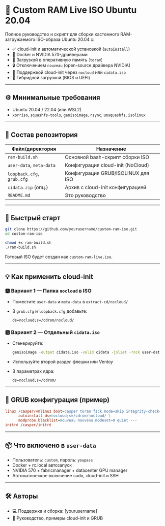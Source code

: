 # 💽 Custom RAM Live ISO Ubuntu 20.04

Полное руководство и скрипт для сборки кастомного RAM-загружаемого ISO-образа Ubuntu 20.04 с:

- ✅ cloud-init и автоматической установкой (`autoinstall`)
- 🐳 Docker и NVIDIA 570-драйверами
- 💾 Загрузкой в оперативную память (`toram`)
- 🔒 Отключением `nouveau` (open-source драйвера NVIDIA)
- 🧠 Поддержкой cloud-init через `nocloud` или `cidata.iso`
- 🔁 Гибридной загрузкой (BIOS и UEFI)

---

## ⚙️ Минимальные требования

- Ubuntu 20.04 / 22.04 (или WSL2)
- `xorriso`, `squashfs-tools`, `genisoimage`, `rsync`, `unsquashfs`, `isolinux`

---

## 📂 Состав репозитория

| Файл/директория       | Назначение                             |
|-----------------------|-----------------------------------------|
| `ram-build.sh`        | Основной bash-скрипт сборки ISO         |
| `user-data`, `meta-data` | Конфигурация cloud-init (NoCloud)       |
| `loopback.cfg`, `grub.cfg` | Конфигурация GRUB/ISOLINUX для ISO   |
| `cidata.zip` (опц.)   | Архив с cloud-init конфигурацией       |
| `README.md`           | Это руководство                        |

---

## 🚀 Быстрый старт

```bash
git clone https://github.com/yourusername/custom-ram-iso.git
cd custom-ram-iso

chmod +x ram-build.sh
./ram-build.sh
```

Готовый ISO будет создан как `custom-ram-live.iso`.

---

## 💡 Как применить cloud-init

### 🅰 Вариант 1 — Папка `nocloud` в ISO

- Поместите `user-data` и `meta-data` в `extract-cd/nocloud/`
- В `grub.cfg` и `loopback.cfg` добавьте:

  ```
  ds=nocloud;s=/cdrom/nocloud/
  ```

### 🅱 Вариант 2 — Отдельный `cidata.iso`

- Сгенерируйте:

  ```bash
  genisoimage -output cidata.iso -volid cidata -joliet -rock user-data meta-data
  ```

- Используйте второй раздел флешки или Ventoy
- В параметрах ядра:

  ```
  ds=nocloud;s=/cdrom/
  ```

---

## 🔧 GRUB конфигурация (пример)

```cfg
linux /casper/vmlinuz boot=casper toram fsck.mode=skip integrity-check=0 \
      autoinstall ds=nocloud;s=/cdrom/nocloud/ \
      modprobe.blacklist=nouveau nouveau.modeset=0 quiet ---
initrd /casper/initrd
```

---

## 📦 Что включено в `user-data`

- Пользователь: `custom`, пароль: `youpass`
- Docker + rc.local автозапуск
- NVIDIA 570 + fabricmanager + datacenter GPU manager
- Автоматическое включение sudo, cloud-init и SSH

---

## 🛠 Авторы

- 💻 Поддержка и сборка: [yourusername]
- 📄 Руководство, примеры cloud-init и GRUB
